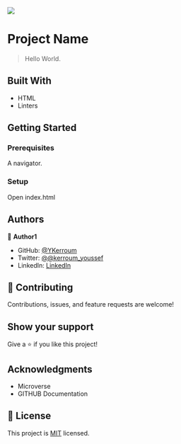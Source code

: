 ![](https://img.shields.io/badge/Microverse-blueviolet)

# Project Name

> Hello World.


## Built With

- HTML
- Linters


## Getting Started

### Prerequisites

A navigator.

### Setup

Open index.html

## Authors

👤 **Author1**

- GitHub: [@YKerroum](https://github.com/YKerroum)
- Twitter: [@@kerroum_youssef](https://twitter.com/kerroum_youssef)
- LinkedIn: [LinkedIn](https://www.linkedin.com/in/ykerroum/)


## 🤝 Contributing

Contributions, issues, and feature requests are welcome!


## Show your support

Give a ⭐️ if you like this project!

## Acknowledgments

- Microverse
- GITHUB Documentation

## 📝 License

This project is [MIT](./MIT.md) licensed.
